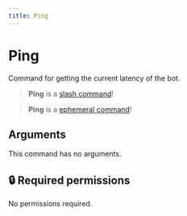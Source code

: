 ```yaml
---
title: Ping
---
```

# Ping

Command for getting the current latency of the bot.

> **Ping** is a [slash command](https://docs.monni.fyi/tutorials/slash-commands)!

> **Ping** is a [ephemeral command](https://docs.monni.fyi/tutorials/ephemeral-commands)!

## Arguments

This command has no arguments.

## 🔒 Required permissions

No permissions required.